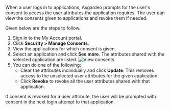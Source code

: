 
When a user logs in to applications, Asgardeo prompts for the user's consent to access the user attributes the application requires. The user can view the consents given to applications and revoke them if needed.

Given below are the steps to follow.

1. Sign in to the My Account portal.
2. Click **Security > Manage Consents**.
3. View the applications for which consent is given.
4. Select an application and click **See more**. The attributes shared with the selected application are listed.
   <img :src="$withBase('/assets/img/guides/organization/self-service/myaccount/view-consents.png')" alt="View consents">
5. You can do one of the following:
    - Clear the attributes individually and click **Update**. This removes access to the unselected user attributes for the given application.
    - Click **Revoke** to revoke all the user attributes shared with that application.

If consent is revoked for a user attribute, the user will be prompted with consent in the next login attempt to that application.

